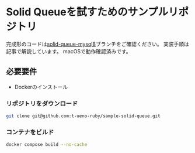 # Solid Queueを試すためのサンプルリポジトリ


完成形のコードは[solid-queue-mysql8](https://github.com/t-ueno-ruby/sample-solid-queue/tree/solid-queue-mysql8)ブランチをご確認ください。
実装手順は記事で解説しています。
macOSで動作確認済みです。


## 必要要件

- Dockerのインストール


### リポジトリをダウンロード

~~~bash
git clone git@github.com:t-ueno-ruby/sample-solid-queue.git
~~~


### コンテナをビルド

~~~bash
docker compose build --no-cache
~~~

